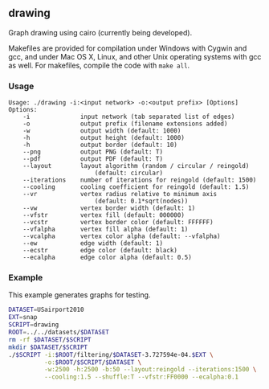 drawing
-------

Graph drawing using cairo (currently being developed).

Makefiles are provided for compilation under Windows with Cygwin and gcc,
and under Mac OS X, Linux, and other Unix operating systems with gcc as
well. For makefiles, compile the code with `make all`.

### Usage ###

```
Usage: ./drawing -i:<input network> -o:<output prefix> [Options]
Options:
    -i              input network (tab separated list of edges)
    -o              output prefix (filename extensions added)
    -w              output width (default: 1000)
    -h              output height (default: 1000)
    -h              output border (default: 10)
    --png           output PNG (default: T)
    --pdf           output PDF (default: T)
    --layout        layout algorithm (random / circular / reingold)
                        (default: circular)
    --iterations    number of iterations for reingold (default: 1500)
    --cooling       cooling coefficient for reingold (default: 1.5)
    --vr            vertex radius relative to minimum axis
                        (default: 0.1*sqrt(nodes))
    --vw            vertex border width (default: 1)
    --vfstr         vertex fill (default: 000000)
    --vcstr         vertex border color (default: FFFFFF)
    --vfalpha       vertex fill alpha (default: 1)
    --vcalpha       vertex color alpha (default: --vfalpha)
    --ew            edge width (default: 1)
    --ecstr         edge color (default: black)
    --ecalpha       edge color alpha (default: 0.5)
```

### Example ###

This example generates graphs for testing.

```bash
DATASET=USairport2010
EXT=snap
SCRIPT=drawing
ROOT=../../datasets/$DATASET
rm -rf $DATASET/$SCRIPT
mkdir $DATASET/$SCRIPT
./$SCRIPT -i:$ROOT/filtering/$DATASET-3.727594e-04.$EXT \
          -o:$ROOT/$SCRIPT/$DATASET \
          -w:2500 -h:2500 -b:50 --layout:reingold --iterations:1500 \
          --cooling:1.5 --shuffle:T --vfstr:FF0000 --ecalpha:0.1
```